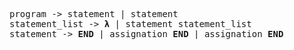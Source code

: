 <pre>
program -> statement | statement
statement_list -> <b>λ</b> | statement statement_list
statement -> <b>END</b> | assignation <b>END</b> | assignation <b>END</b>
</pre>